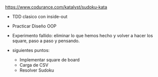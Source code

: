 https://www.codurance.com/katalyst/sudoku-kata

- TDD clasico con inside-out
- Practicar Diseño OOP

- Experimento fallido: eliminar lo que hemos hecho y volver a hacer los square, paso a paso y pensando.
- siguientes puntos:
  - Implementar square de board
  - Carga de CSV
  - Resolver Sudoku
